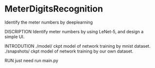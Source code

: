# MeterDigitsRecognition
Identify the meter numbers by deeplearning

DISCRIPTION
    Identify meter numbers by using LeNet-5,
and design a simple UI.

INTRODUTION
    ./model/ ckpt model of network training by mnist dataset.
    ./snapshots/ ckpt model of network training by our own dataset.

RUN
    just need run main.py